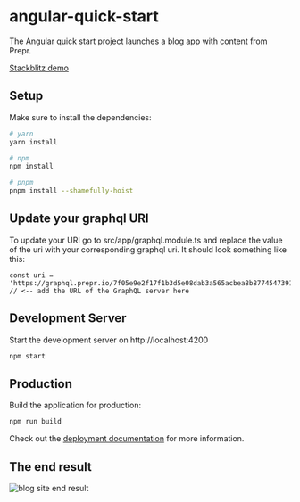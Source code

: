 # angular-quick-start
The Angular quick start project launches a blog app with content from Prepr.

[Stackblitz demo](https://stackblitz.com/edit/angular-quick-start)

## Setup

Make sure to install the dependencies:

```bash
# yarn
yarn install

# npm
npm install

# pnpm
pnpm install --shamefully-hoist
```

## Update your graphql URI
To update your URI go to src/app/graphql.module.ts and replace the value of the uri with your corresponding graphql uri.
It should look something like this:
```
const uri = 'https://graphql.prepr.io/7f05e9e2f17f1b3d5e08dab3a565acbea8b87745473917e159f70ae1cf0334b9'; // <-- add the URL of the GraphQL server here
```

## Development Server

Start the development server on http://localhost:4200

```bash
npm start
```

## Production

Build the application for production:

```bash
npm run build
```

Check out the [deployment documentation](https://angular.io/guide/deployment) for more information.

## The end result

![blog site end result](https://assets-site.prepr.io//5oz8w28ybxje-screenshot-2023-05-10-at-111353.png)

